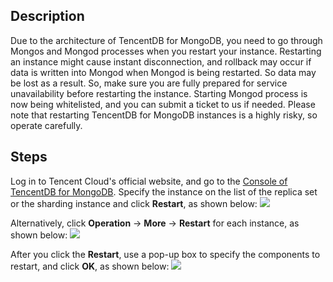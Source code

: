 ## Description ##
Due to the architecture of TencentDB for MongoDB, you need to go through Mongos and Mongod processes when you restart your instance. Restarting an instance might cause instant disconnection, and rollback may occur if data is written into Mongod when Mongod is being restarted. So data may be lost as a result. So, make sure you are fully prepared for service unavailability before restarting the instance. Starting Mongod process is now being whitelisted, and you can submit a ticket to us if needed. Please note that restarting TencentDB for MongoDB instances is a highly risky, so operate carefully.

## Steps ##
Log in to Tencent Cloud's official website, and go to the [Console of TencentDB for MongoDB](https://console.cloud.tencent.com/mongodb). Specify the instance on the list of the replica set or the sharding instance and click **Restart**, as shown below:
![](https://main.qcloudimg.com/raw/f9970b086c8d84dee900e72e320f2fbf.png)

Alternatively, click **Operation** -> **More** -> **Restart** for each instance, as shown below:
![](https://main.qcloudimg.com/raw/712e6bc5b00ede03cccf0855affe0d22.png)

After you click the **Restart**, use a pop-up box to specify the components to restart, and click **OK**, as shown below:
![](https://main.qcloudimg.com/raw/b6331e32eb64212ceb7fc4bed98ddff7.png)

